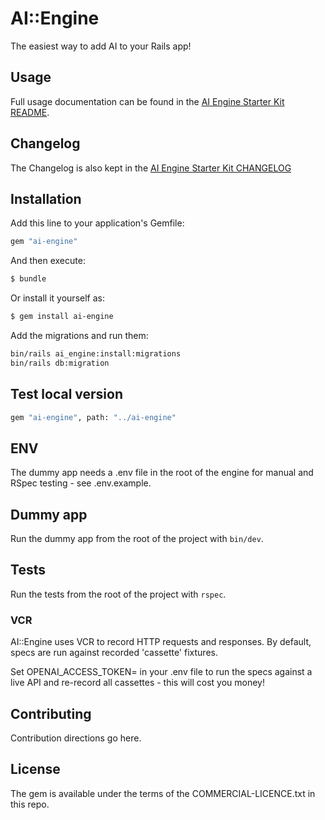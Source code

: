 # AI::Engine

The easiest way to add AI to your Rails app!

## Usage

Full usage documentation can be found in the [AI Engine Starter Kit README](https://github.com/alexrudall/ai-engine-starter-kit).

## Changelog

The Changelog is also kept in the [AI Engine Starter Kit CHANGELOG](https://github.com/alexrudall/ai-engine-starter-kit/blob/main/CHANGELOG.md)

## Installation

Add this line to your application's Gemfile:

```ruby
gem "ai-engine"
```

And then execute:

```bash
$ bundle
```

Or install it yourself as:

```bash
$ gem install ai-engine
```

Add the migrations and run them:

```bash
bin/rails ai_engine:install:migrations
bin/rails db:migration
```

## Test local version

```bash
gem "ai-engine", path: "../ai-engine"
```

## ENV

The dummy app needs a .env file in the root of the engine for manual and RSpec testing - see .env.example.

## Dummy app

Run the dummy app from the root of the project with `bin/dev`.

## Tests

Run the tests from the root of the project with `rspec`.

### VCR

AI::Engine uses VCR to record HTTP requests and responses. By default, specs are run against recorded 'cassette' fixtures.

Set OPENAI_ACCESS_TOKEN= in your .env file to run the specs against a live API and re-record all cassettes - this will cost you money!

## Contributing

Contribution directions go here.

## License

The gem is available under the terms of the COMMERCIAL-LICENCE.txt in this repo.
